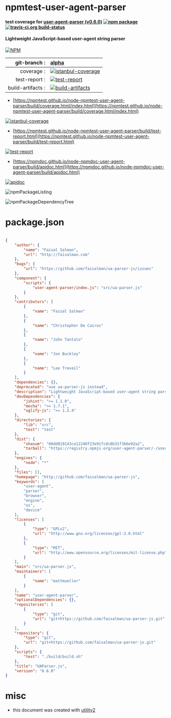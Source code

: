 # npmtest-user-agent-parser

#### test coverage for  [user-agent-parser (v0.6.0)](http://github.com/faisalman/ua-parser-js)  [![npm package](https://img.shields.io/npm/v/npmtest-user-agent-parser.svg?style=flat-square)](https://www.npmjs.org/package/npmtest-user-agent-parser) [![travis-ci.org build-status](https://api.travis-ci.org/npmtest/node-npmtest-user-agent-parser.svg)](https://travis-ci.org/npmtest/node-npmtest-user-agent-parser)

#### Lightweight JavaScript-based user-agent string parser

[![NPM](https://nodei.co/npm/user-agent-parser.png?downloads=true&downloadRank=true&stars=true)](https://www.npmjs.com/package/user-agent-parser)

| git-branch : | [alpha](https://github.com/npmtest/node-npmtest-user-agent-parser/tree/alpha)|
|--:|:--|
| coverage : | [![istanbul-coverage](https://npmtest.github.io/node-npmtest-user-agent-parser/build/coverage.badge.svg)](https://npmtest.github.io/node-npmtest-user-agent-parser/build/coverage.html/index.html)|
| test-report : | [![test-report](https://npmtest.github.io/node-npmtest-user-agent-parser/build/test-report.badge.svg)](https://npmtest.github.io/node-npmtest-user-agent-parser/build/test-report.html)|
| build-artifacts : | [![build-artifacts](https://npmtest.github.io/node-npmtest-user-agent-parser/glyphicons_144_folder_open.png)](https://github.com/npmtest/node-npmtest-user-agent-parser/tree/gh-pages/build)|

- [https://npmtest.github.io/node-npmtest-user-agent-parser/build/coverage.html/index.html](https://npmtest.github.io/node-npmtest-user-agent-parser/build/coverage.html/index.html)

[![istanbul-coverage](https://npmtest.github.io/node-npmtest-user-agent-parser/build/screenCapture.buildCi.browser.%252Ftmp%252Fbuild%252Fcoverage.lib.html.png)](https://npmtest.github.io/node-npmtest-user-agent-parser/build/coverage.html/index.html)

- [https://npmtest.github.io/node-npmtest-user-agent-parser/build/test-report.html](https://npmtest.github.io/node-npmtest-user-agent-parser/build/test-report.html)

[![test-report](https://npmtest.github.io/node-npmtest-user-agent-parser/build/screenCapture.buildCi.browser.%252Ftmp%252Fbuild%252Ftest-report.html.png)](https://npmtest.github.io/node-npmtest-user-agent-parser/build/test-report.html)

- [https://npmdoc.github.io/node-npmdoc-user-agent-parser/build/apidoc.html](https://npmdoc.github.io/node-npmdoc-user-agent-parser/build/apidoc.html)

[![apidoc](https://npmdoc.github.io/node-npmdoc-user-agent-parser/build/screenCapture.buildCi.browser.%252Ftmp%252Fbuild%252Fapidoc.html.png)](https://npmdoc.github.io/node-npmdoc-user-agent-parser/build/apidoc.html)

![npmPackageListing](https://npmtest.github.io/node-npmtest-user-agent-parser/build/screenCapture.npmPackageListing.svg)

![npmPackageDependencyTree](https://npmtest.github.io/node-npmtest-user-agent-parser/build/screenCapture.npmPackageDependencyTree.svg)



# package.json

```json

{
    "author": {
        "name": "Faisal Salman",
        "url": "http://faisalman.com"
    },
    "bugs": {
        "url": "https://github.com/faisalman/ua-parser-js/issues"
    },
    "component": {
        "scripts": {
            "user-agent-parser/index.js": "src/ua-parser.js"
        }
    },
    "contributors": [
        {
            "name": "Faisal Salman"
        },
        {
            "name": "Christopher De Cairos"
        },
        {
            "name": "John Tantalo"
        },
        {
            "name": "Jon Buckley"
        },
        {
            "name": "Lee Treveil"
        }
    ],
    "dependencies": {},
    "deprecated": "use ua-parser-js instead",
    "description": "Lightweight JavaScript-based user-agent string parser",
    "devDependencies": {
        "jshint": ">= 1.1.0",
        "mocha": ">= 1.7.1",
        "uglify-js": ">= 1.3.4"
    },
    "directories": {
        "lib": "src",
        "test": "test"
    },
    "dist": {
        "shasum": "00dd819143ca12240f23e91fcdc8b31f3b6e92a2",
        "tarball": "https://registry.npmjs.org/user-agent-parser/-/user-agent-parser-0.6.0.tgz"
    },
    "engines": {
        "node": "*"
    },
    "files": [],
    "homepage": "http://github.com/faisalman/ua-parser-js",
    "keywords": [
        "user-agent",
        "parser",
        "browser",
        "engine",
        "os",
        "device"
    ],
    "licenses": [
        {
            "type": "GPLv2",
            "url": "http://www.gnu.org/licenses/gpl-2.0.html"
        },
        {
            "type": "MIT",
            "url": "http://www.opensource.org/licenses/mit-license.php"
        }
    ],
    "main": "src/ua-parser.js",
    "maintainers": [
        {
            "name": "mattmueller"
        }
    ],
    "name": "user-agent-parser",
    "optionalDependencies": {},
    "repositories": [
        {
            "type": "git",
            "url": "git+https://github.com/faisalman/ua-parser-js.git"
        }
    ],
    "repository": {
        "type": "git",
        "url": "git+https://github.com/faisalman/ua-parser-js.git"
    },
    "scripts": {
        "test": "./build/build.sh"
    },
    "title": "UAParser.js",
    "version": "0.6.0"
}
```



# misc
- this document was created with [utility2](https://github.com/kaizhu256/node-utility2)
